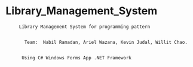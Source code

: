 # Library_Management_System

         Library Management System for programming pattern
~~~~~~~~~~~~~~~~~~~~~~~~~~~~~~~~~~~~~~~~~~~~~~~~~~~~~~~~~~~~~~~~~~~~~~~~
         
       Team:  Nabil Ramadan, Ariel Wazana, Kevin Judal, Willit Chao.
         
~~~~~~~~~~~~~~~~~~~~~~~~~~~~~~~~~~~~~~~~~~~~~~~~~~~~~~~~~~~~~~~~~~~~~~~~
                             
          Using C# Windows Forms App .NET Framework
                             
~~~~~~~~~~~~~~~~~~~~~~~~~~~~~~~~~~~~~~~~~~~~~~~~~~~~~~~~~~~~~~~~~~~~~~~~
